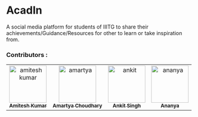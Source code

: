 # AcadIn
A social media platform for students of IIITG to share their achievements/Guidance/Resources for other to learn or take inspiration from.

### Contributors :
<!-- readme: contributors -start -->
<table>
<tr>
    <td align="center">
        <a href="https://github.com/belikeamitesh">
            <img src="https://avatars.githubusercontent.com/u/56907437?v=4" width="100;" alt="amitesh kumar"/>
            <br />
            <sub><b>Amitesh Kumar</b></sub>
        </a>
    </td>
    <td align="center">
        <a href="https://github.com/AC-BOSS">
            <img src="https://avatars.githubusercontent.com/u/54511196?v=4" width="100;" alt="amartya"/>
            <br />
            <sub><b>Amartya Choudhary</b></sub>
        </a>
    </td>
    <td align="center">
        <a href="https://github.com/ankit-1431">
            <img src="https://avatars.githubusercontent.com/u/56259046?v=4" width="100;" alt="ankit"/>
            <br />
            <sub><b>Ankit Singh</b></sub>
        </a>
    </td>
     <td align="center">
        <a href="https://github.com/ananya182001">
            <img src="https://avatars.githubusercontent.com/u/54628138?v=4" width="100;" alt="ananya"/>
            <br />
            <sub><b>Ananya</b></sub>
        </a>
    </td>
  </tr>
</table>
<!-- readme: contributors -end -->
